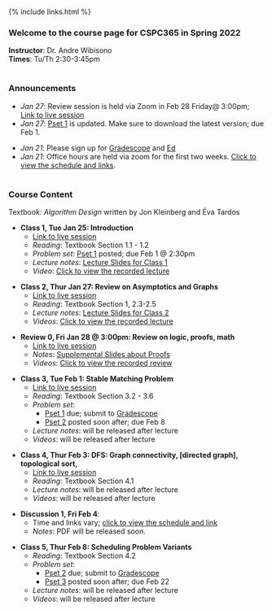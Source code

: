   
{% include links.html %}

### Welcome to the course page for CSPC365 in Spring 2022

**Instructor**: Dr. Andre Wibisono <br>
**Times**: Tu/Th 2:30-3:45pm <br>
<h1></h1>

### Announcements
  
* *Jan 27*: Review session is held via Zoom in Feb 28 Friday@ 3:00pm; [Link to live session](https://yale.zoom.us/j/7342391303)
* *Jan 27*: [Pset 1](/psets) is updated. Make sure to download the latest version; due Feb 1.

<p></p>

* *Jan 21*: Please sign up for [Gradescope](https://www.gradescope.com/login) and [Ed](https://edstem.org)
* *Jan 21*: Office hours are held via zoom for the first two weeks. [Click to view the schedule and links](/discussion).


<h1></h1>

### Course Content

Textbook: *Algorithm Design* written by Jon Kleinberg and Éva Tardos

* **Class 1, Tue Jan 25: Introduction**
  * [Link to live session](https://yale.zoom.us/j/94057532462)
  * *Reading*: Textbook Section 1.1 - 1.2
  * *Problem set*: [Pset 1](/psets) posted; due Feb 1 @ 2:30pm
  * *Lecture notes*: [Lecture Slides for Class 1](https://github.com/cpsc365/cpsc365.github.io/files/7937353/Lec.1.pdf)
  * *Video*: [Click to view the recorded lecture](https://yale.hosted.panopto.com/Panopto/Pages/Viewer.aspx?id=4aec5f8e-1c9c-4f2e-877d-ae28015c64a1)

 <p></p>
  
* **Class 2, Thur Jan 27: Review on Asymptotics and Graphs**
  * [Link to live session](https://yale.zoom.us/j/94057532462)
  * *Reading*: Textbook Section 1, 2.3-2.5
  * *Lecture notes*: [Lecture Slides for Class 2](https://github.com/cpsc365/cpsc365.github.io/files/7954084/Lec.2.pdf)
  * *Videos*: [Click to view the recorded lecture](https://yale.hosted.panopto.com/Panopto/Pages/Viewer.aspx?id=0fc3e155-1541-45fd-8c43-ae2a015e9926)
 <p></p>

* **Review 0, Fri Jan 28 @ 3:00pm: Review on logic, proofs, math**
  * [Link to live session](https://yale.zoom.us/j/7342391303)
  *  *Notes*: [Supplemental Slides about Proofs](https://github.com/cpsc365/cpsc365.github.io/files/7962841/Proofs.pdf)
  *  *Videos*: [Click to view the recorded review](https://yale.hosted.panopto.com/Panopto/Pages/Viewer.aspx?id=f1479bda-c7fd-4bdd-96eb-ae2b016e7b16) 
  
  
 <p></p>
 
* **Class 3, Tue Feb 1: Stable Matching Problem**
  * [Link to live session](https://yale.zoom.us/j/94057532462)
  * *Reading*: Textbook Section 3.2 - 3.6
  * *Problem set*: 
    * [Pset 1](/psets) due; submit to [Gradescope](https://www.gradescope.com)
    * [Pset 2](/psets) posted soon after; due Feb 8
  * *Lecture notes*: will be released after lecture
  * *Videos*: will be released after lecture
 
 <p></p>
 
 * **Class 4, Thur Feb 3: DFS: Graph connectivity, [directed graph], topological sort,**
   * [Link to live session](https://yale.zoom.us/j/94057532462)
   * *Reading*: Textbook Section 4.1
   * *Lecture notes*: will be released after lecture
   * *Videos*: will be released after lecture

<p></p>

* **Discussion 1, Fri Feb 4**: 
  *  Time and links vary; [click to view the schedule and link](/discussion)
  *  *Notes*: PDF will be released soon.
 

 <p></p>
 
 * **Class 5, Thur Feb 8: Scheduling Problem Variants**
   * *Reading*: Textbook Section 4.2
   * *Problem set*: 
     * [Pset 2](/psets) due; submit to [Gradescope](https://www.gradescope.com)
     * [Pset 3](/psets) posted soon after; due Feb 22
   * *Lecture notes*: will be released after lecture
   * *Videos*: will be released after lecture

 <p></p>
 
&nbsp;&nbsp;&nbsp;&nbsp;
